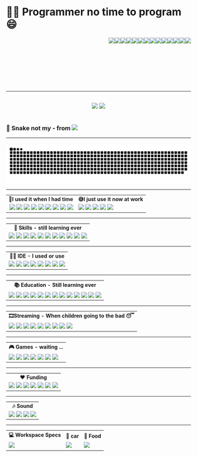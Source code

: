 # 👨‍🍼 Programmer no time to program 😄

<div align="right">
<table>
<img align="right" src="https://github-profile-trophy.vercel.app/?username=drianocorrea&amp;theme=onedark&amp;row=2&amp;no-bg=true&amp;column=3&amp;margin-w=15&amp;margin-h=15"  style="max-width: 100%;">
  <a href="https://github.com/drianocorrea/" target="_blank"><img src="https://img.shields.io/badge/GitHub-100000?style=for-the-badge&logo=github&logoColor=white" target="_blank"></a>
  <a href="mailto:drianocorrea@gmail.com" target="_blank"><img src="https://img.shields.io/badge/Gmail-D14836?style=for-the-badge&logo=gmail&logoColor=white" target="_blank"></a>
  <a href="https://api.whatsapp.com/send?phone=5512982379440" target="_blank"><img src="https://img.shields.io/badge/WhatsApp-25D366?style=for-the-badge&logo=whatsapp&logoColor=white" target="_blank"></a>
  <a href = ""><img src="https://img.shields.io/badge/Twitter-1DA1F2?style=for-the-badge&logo=twitter&logoColor=white"></a>
  <a href = ""><img src="https://img.shields.io/badge/Discord-7289DA?style=for-the-badge&logo=discord&logoColor=white"></a>
  <a href = ""><img src="https://img.shields.io/badge/Instagram-E4405F?style=for-the-badge&logo=instagram&logoColor=white"></a>
  <a href = "https://www.reddit.com/user/drianocorrea/"><img src="https://img.shields.io/badge/Reddit-FF4500?style=for-the-badge&logo=reddit&logoColor=white"></a>
  <a href = "https://trello.com/u/drianocorrea/activity"><img src="https://img.shields.io/badge/Trello-0052CC?style=for-the-badge&logo=trello&logoColor=white"></a>
  <a href = "https://www.linkedin.com/in/drianocorrea/"><img src="https://img.shields.io/badge/LinkedIn-0077B5?style=for-the-badge&logo=linkedin&logoColor=white"></a>
  <a href = "https://icq.im/tiudri"><img src="https://img.shields.io/badge/icq_new-black?style=for-the-badge&logo=icq&logolColor=42F425"></a>
  <a href = "https://forum.xda-developers.com/m/drianocorrea.7755072/"><img src="https://img.shields.io/badge/xda%20developers-2DAAE9?style=for-the-badge&logo=xda-developers&logoColor=white"></a>
  <a href = "https://adrianocorrea.wordpress.com/"><img src="https://img.shields.io/badge/Wordpress-21759B?style=for-the-badge&logo=wordpress&logoColor=white"></a>
  <a href = "https://gitlab.com/drianocorrea"><img src="https://img.shields.io/badge/GitLab-330F63?style=for-the-badge&logo=gitlab&logoColor=white"></a>
</table>
</div style="display: inline_block"><br><br><br><br><br>

<hr><br>


<div align=middle>
  <img height="195em" src="https://github-readme-stats.vercel.app/api?username=drianocorrea&show_icons=true&theme=onedark&include_all_commits=true&count_private=true"/>
  <img height="195em" src="https://github-readme-stats.vercel.app/api/top-langs/?username=drianocorrea&layout=compact&langs_count=7&theme=onedark"/>
</div>
<div style="display: inline_block"><br>  


### 🐍 Snake not my - from <a href = "https://github.com/Platane"><img src="https://img.shields.io/badge/Platane-330F63?style=regular&logo=git&logoColor=white"></a><hr>
<picture>
  <source
    media="(prefers-color-scheme: dark)"
    srcset="https://raw.githubusercontent.com/platane/snk/output/github-contribution-grid-snake-dark.svg"
  />
  <source
    media="(prefers-color-scheme: light)"
    srcset="https://raw.githubusercontent.com/platane/snk/output/github-contribution-grid-snake.svg"
  />
  <img
    alt="github contribution grid snake animation" align="center"
    src="https://raw.githubusercontent.com/platane/snk/output/github-contribution-grid-snake.svg"
  />
</picture><hr></div>

<div align="center">
  <table>
    <tr>
      <td align="right"><b>👾I used it when I had time</b></td>
      <td><b>😅I just use it now at work</b></td>
    </tr>
    <tr>
      <td align="right">
      <img src="https://img.shields.io/badge/Arduino-00979D?style=for-the-badge&logo=Arduino&logoColor=white">
      <img src="https://img.shields.io/badge/Raspberry%20Pi-A22846?style=for-the-badge&logo=Raspberry%20Pi&logoColor=white">
      <img src="https://img.shields.io/badge/Arch_Linux-1793D1?style=for-the-badge&logo=arch-linux&logoColor=white">
      <img src="https://img.shields.io/badge/lineageos-167C80?style=for-the-badge&logo=lineageos&logoColor=white">
      <img src="https://img.shields.io/badge/powershell-5391FE?style=for-the-badge&logo=powershell&logoColor=white">
      <img src="https://img.shields.io/badge/GIT-E44C30?style=for-the-badge&logo=git&logoColor=white">
      <img src="https://img.shields.io/badge/GNU%20Bash-4EAA25?style=for-the-badge&logo=GNU%20Bash&logoColor=white">
      <img src="https://img.shields.io/badge/Firefox_Browser-FF7139?style=for-the-badge&logo=Firefox-Browser&logoColor=white">
      <img src="https://img.shields.io/badge/Google_chrome-4285F4?style=for-the-badge&logo=Google-chrome&logoColor=white">
      </td>
      <td>
      <img src="https://img.shields.io/badge/Android-3DDC84?style=for-the-badge&logo=android&logoColor=white">
      <img src="https://img.shields.io/badge/Linux_Mint-87CF3E?style=for-the-badge&logo=linux-mint&logoColor=white">
      <img src="https://img.shields.io/badge/Windows-0078D6?style=for-the-badge&logo=windows&logoColor=white">
      <img src="https://img.shields.io/badge/Brave-FF1B2D?style=for-the-badge&logo=Brave&logoColor=white">
      <img src="https://img.shields.io/badge/Microsoft_Edge-0078D7?style=for-the-badge&logo=Microsoft-edge&logoColor=white">
      </td>
    </tr>
  </table>
</div><hr>

<div align="center">
  <table>
    <tr align="middle">
      <td><b>🚀 Skills - still learning ever</b></td>
    </tr>
    <tr>
      <td>
        <img src="https://img.shields.io/badge/C-00599C?style=for-the-badge&logo=c&logoColor=white">
        <img src="https://img.shields.io/badge/PHP-777BB4?style=for-the-badge&logo=php&logoColor=white">
        <img src="https://img.shields.io/badge/HTML-239120?style=for-the-badge&logo=html5&logoColor=white">
        <img src="https://img.shields.io/badge/CSS-239120?&style=for-the-badge&logo=css3&logoColor=white">
        <img src="https://img.shields.io/badge/MySQL-00000F?style=for-the-badge&logo=mysql&logoColor=white">
        <img src="https://img.shields.io/badge/Netlify-00C7B7?style=for-the-badge&logo=netlify&logoColor=white">
        <img src="https://img.shields.io/badge/Google_Cloud-4285F4?style=for-the-badge&logo=google-cloud&logoColor=white">
        <img src="https://img.shields.io/badge/Microsoft_Excel-217346?style=for-the-badge&logo=microsoft-excel&logoColor=white">
        <img src="https://img.shields.io/badge/Microsoft_Office-D83B01?style=for-the-badge&logo=microsoft-office&logoColor=white">
        <img src="https://img.shields.io/badge/Google%20Sheets-34A853?style=for-the-badge&logo=google-sheets&logoColor=white">
        <img src="https://img.shields.io/badge/Microsoft_Word-2B579A?style=for-the-badge&logo=microsoft-word&logoColor=white">
      </td>
    </tr>
  </table>
</div><hr>

<div align="center">
  <table>
    <tr align="middle">
      <td><b>👩‍💻 IDE - I used or use</b></td>
    </tr>
    <tr>
      <td>
        <img src="https://img.shields.io/badge/Arduino_IDE-00979D?style=for-the-badge&logo=arduino&logoColor=white">
        <img src="https://img.shields.io/badge/Visual_Studio-5C2D91?style=for-the-badge&logo=visual%20studio&logoColor=white">
        <img src="https://img.shields.io/badge/Visual_Studio_Code-0078D4?style=for-the-badge&logo=visual%20studio%20code&logoColor=white">
        <img src="https://img.shields.io/badge/IntelliJ_IDEA-000000.svg?style=for-the-badge&logo=intellij-idea&logoColor=white">
        <img src="https://img.shields.io/badge/Notepad++-90E59A.svg?style=for-the-badge&logo=notepad%2B%2B&logoColor=black">
        <img src="https://img.shields.io/badge/sublime_text-%23575757.svg?&style=for-the-badge&logo=sublime-text&logoColor=important">
        <img src="https://img.shields.io/badge/Eclipse-2C2255?style=for-the-badge&logo=eclipse&logoColor=white">
        <img src="https://img.shields.io/badge/Adobe%20Dreamweaver-072401?style=for-the-badge&logo=Adobe%20Dreamweaver&logoColor=34F400">
      </td>
    </tr>
  </table>
</div><hr>

<div align="center">
  <table>
    <tr align="middle">
      <td><b>📚 Education - Still learning ever</b></td>
    </tr>
    <tr>
      <td>
        <img src="https://img.shields.io/badge/Udemy-EC5252?style=for-the-badge&logo=Udemy&logoColor=white">
        <img src="https://img.shields.io/badge/Codecademy-FFF0E5?style=for-the-badge&logo=codecademy&logoColor=303347">
        <img src="https://img.shields.io/badge/coding%20ninjas-DD6620?style=for-the-badge&logo=codingninjas&logoColor=white">
        <img src="https://img.shields.io/badge/Coursera-0056D2?style=for-the-badge&logo=Coursera&logoColor=white">
        <img src="https://img.shields.io/badge/Datacamp-05192D?style=for-the-badge&logo=datacamp&logoColor=65FF8F">
        <img src="https://img.shields.io/badge/Duolingo-58CC02?style=for-the-badge&logo=Duolingo&logoColor=white">
        <img src="https://img.shields.io/badge/Edx-193A3E?style=for-the-badge&logo=edx&logoColor=white">
        <img src="https://img.shields.io/badge/Exercism-009CAB?style=for-the-badge&logo=exercism&logoColor=white">
        <img src="https://img.shields.io/badge/freecodecamp-27273D?style=for-the-badge&logo=freecodecamp&logoColor=white">
        <img src="https://img.shields.io/badge/Future%20Learn-000000?style=for-the-badge&logo=futurelearn&logoColor=white">
        <img src="https://img.shields.io/badge/Khan%20Academy-14BF96?style=for-the-badge&logo=Khan%20Academy&logoColor=white">
        <img src="https://img.shields.io/badge/MDN_Web_Docs-black?style=for-the-badge&logo=mdnwebdocs&logoColor=white">
        <img src="https://img.shields.io/badge/Pluralsight-F15B2A?style=for-the-badge&logo=Pluralsight&logoColor=white">
      </td>
    </tr>
  </table>
</div><hr>


<div align="center">
  <table>
    <tr align="middle">
      <td><b>🎞️Streaming - When children going to the bad 😴</b></td>
    </tr>
    <tr>
      <td>
        <img src="https://img.shields.io/badge/YouTube-%23FF0000.svg?style=for-the-badge&logo=YouTube&logoColor=white">
        <img src="https://img.shields.io/badge/Amazon%20Prime-00A8E1?style=for-the-badge&logo=netflix&logoColor=white">
        <img src="https://img.shields.io/badge/starplus-FF0000?style=for-the-badge&logo=starplus&logoColor=white">
        <img src="https://img.shields.io/badge/Crunchyroll-F47521?style=for-the-badge&logo=crunchyroll&logoColor=white">
        <img src="https://img.shields.io/badge/HBO-005FED?style=for-the-badge&logo=hbo&logoColor=white">
        <img src="https://img.shields.io/badge/Hulu-1CE783?style=for-the-badge&logo=hulu&logoColor=white">
        <img src="https://img.shields.io/badge/Netflix-E50914?style=for-the-badge&logo=netflix&logoColor=white">
        <img src="https://img.shields.io/badge/Twitch-9146FF?style=for-the-badge&logo=twitch&logoColor=white">
        <img src="https://img.shields.io/badge/Disney+-FF0000?style=for-the-badge&logo=disney+&logoColor=white">
      </td>
    </tr>
  </table>
</div><hr>

<div align="center">
  <table>
    <tr align="middle">
      <td><b>🎮 Games - waiting ...</b></td>
    </tr>
    <tr>
      <td>
        <img src="https://img.shields.io/badge/Steam-000000?style=for-the-badge&logo=steam&logoColor=white">
        <img src="https://img.shields.io/badge/Epic%20Games-313131?style=for-the-badge&logo=Epic%20Games&logoColor=white">
        <img src="https://img.shields.io/badge/Origin-148EFF?style=for-the-badge&logo=origin&logoColor=white">
        <img src="https://img.shields.io/badge/Nintendo-Emulator-0000?style=for-the-badge&logo=nintendo&logoColor=148EFF">
        <img src="https://img.shields.io/badge/PS-Emulator-000000?style=for-the-badge&logo=Playstation&logoColor=white">
        <img src="https://img.shields.io/badge/Arcade-Emulator-B7312F?style=for-the-badge&logo=&logoColor=white">
        <img src="https://img.shields.io/badge/RetroArch-Others-FA5?style=for-the-badge&logo=retroarch&logoColor=white">
      </td>
    </tr>
  </table>
</div><hr>


<div align="center">
  <table>
    <tr align="middle">
      <td><b>❤️ Funding</b></td>
    </tr>
    <tr>
      <td>
        <a href="https://picpay.me/drianocorrea/10" target="_blank"><img src="https://img.shields.io/badge/picpay-21C25E?style=for-the-badge&logo=picpay&logoColor=white"></a>
        <img src="https://img.shields.io/badge/PayPal-00457C?style=for-the-badge&logo=paypal&logoColor=white">
        <img src="https://img.shields.io/badge/G%20pay-2875E3?style=for-the-badge&logo=googlepay&logoColor=white">
        <img src="https://img.shields.io/badge/alipay-00A1E9?style=for-the-badge&logo=alipay&logoColor=white">
        <img src="https://img.shields.io/badge/amazon%20pay-F79114?style=for-the-badge&logo=amazon%20pay&logoColor=white">
        <img src="https://img.shields.io/badge/Patreon-F96854?style=for-the-badge&logo=patreon&logoColor=white">
        <img src="https://img.shields.io/badge/ShopeePay-ED1C24?style=for-the-badge&logo=shopeepay&logoColor=white">
      </td>
    </tr>
  </table>
</div><hr>


    
<div align="center">
    <table>
      <tr align="middle">
        <td><b>🎶 Sound</b></td>
      <tr>
        <td><img src="https://img.shields.io/badge/Deezer-FEAA2D?style=for-the-badge&logo=deezer&logoColor=white">
        <img src="https://img.shields.io/badge/Google_Podcasts-4285F4?style=for-the-badge&logo=google-podcasts&logoColor=white">
        <img src="https://img.shields.io/badge/Spotify-1ED760?&style=for-the-badge&logo=spotify&logoColor=white">
        <img src="https://img.shields.io/badge/YouTube_Music-FF0000?style=for-the-badge&logo=youtube-music&logoColor=white">
        </td>
      </tr>
    </table>
</div><hr>



<div align="center">
  <table>
    <tr align="middle">
      <td><b>💻 Workspace Specs</b></td>
      <td><b>🚗 car</b></td>
      <td><b>🍔 Food</b></td>
    </tr>
    <tr>
      <td><img src="https://img.shields.io/badge/AMD-Ryzen_5_PRO_4650G-ED1C24?style=for-the-badge&logo=amd&logoColor=white"></td>
      <td><img src="https://img.shields.io/badge/Fiat-Palio-%23FF0000.svg?style=for-the-badge&logo=fiat&logoColor=white"></td>
      <td><img src="https://img.shields.io/badge/Aiqfome-7A1FA2?style=for-the-badge&logo=aiqfome&logoColor=white"> </td>
    </tr>
  </table>
</div>

